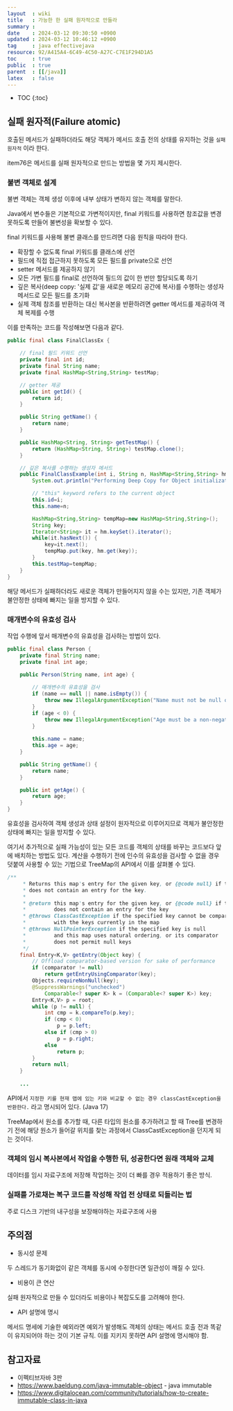 ```yaml
---
layout  : wiki
title   : 가능한 한 실패 원자적으로 만들라 
summary : 
date    : 2024-03-12 09:30:50 +0900
updated : 2024-03-12 10:46:12 +0900
tag     : java effectivejava
resource: 92/A415A4-6C49-4C50-A27C-C7E1F294D1A5
toc     : true
public  : true
parent  : [[/java]]
latex   : false
---
```

* TOC
{:toc}

## 실패 원자적(Failure atomic)

호출된 메서드가 실패하더라도 해당 객체가 메서드 호출 전의 상태를 유지하는 것을 `실패 원자적` 이라 한다.

item76은 메서드를 실패 원자적으로 만드는 방법을 몇 가지 제시한다.

### 불변 객체로 설계

불변 객체는 객체 생성 이후에 내부 상태가 변하지 않는 객체를 말한다.

Java에서 변수들은 기본적으로 가변적이지만, final 키워드를 사용하면 참조값을 변경 못하도록 만들어 불변성을 확보할 수 있다. 

final 키워드를 사용해 불변 클래스를 만드려면 다음 원칙을 따라야 한다.

- 확장할 수 없도록 final 키워드를 클래스에 선언
- 필드에 직접 접근하지 못하도록 모든 필드를 private으로 선언
- setter 메서드를 제공하지 않기
- 모든 가변 필드를 final로 선언하여 필드의 값이 한 번만 할당되도록 하기
- 깊은 복사(deep copy: '실제 값'을 새로운 메모리 공간에 복사)를 수행하는 생성자 메서드로 모든 필드를 초기화
- 실제 객체 참조를 반환하는 대신 복사본을 반환하려면 getter 메서드를 제공하여 객체 복제를 수행

이를 만족하는 코드를 작성해보면 다음과 같다.

```java
public final class FinalClassEx {

	// final 필드 키워드 선언
	private final int id;
	private final String name;
	private final HashMap<String,String> testMap;

	// getter 제공
	public int getId() {
		return id;
	}

	public String getName() {
		return name;
	}

	public HashMap<String, String> getTestMap() {
		return (HashMap<String, String>) testMap.clone();
	}

	// 깊은 복사를 수행하는 생성자 메서드
	public FinalClassExample(int i, String n, HashMap<String,String> hm){
		System.out.println("Performing Deep Copy for Object initialization");

		// "this" keyword refers to the current object
		this.id=i;
		this.name=n;

		HashMap<String,String> tempMap=new HashMap<String,String>();
		String key;
		Iterator<String> it = hm.keySet().iterator();
		while(it.hasNext()) {
			key=it.next();
			tempMap.put(key, hm.get(key));
		}
		this.testMap=tempMap;
	}
}
```

해당 메서드가 실패하더라도 새로운 객체가 만들어지지 않을 수는 있지만, 기존 객체가 불안정한 상태에 빠지는 일을 방지할 수 있다.

### 매개변수의 유효성 검사

작업 수행에 앞서 매개변수의 유효성을 검사하는 방법이 있다.

```java
public final class Person {
    private final String name;
    private final int age;

    public Person(String name, int age) {
    
        // 매개변수의 유효성을 검사
        if (name == null || name.isEmpty()) {
            throw new IllegalArgumentException("Name must not be null or empty");
        }
        if (age < 0) {
            throw new IllegalArgumentException("Age must be a non-negative number");
        }
        
        this.name = name;
        this.age = age;
    }

    public String getName() {
        return name;
    }

    public int getAge() {
        return age;
    }
}
```

유효성을 검사하여 객체 생성과 상태 설정이 원자적으로 이루어지므로 객체가 불안정한 상태에 빠지는 일을 방지할 수 있다. 

여기서 추가적으로 실패 가능성이 있는 모든 코드를 객체의 상태를 바꾸는 코드보다 앞에 배치하는 방법도 있다. 계산을 수행하기 전에 인수의 유효성을 검사할 수 없을 경우 덧붙여 사용할 수 있는 기법으로 TreeMap의 API에서 이를 살펴볼 수 있다.

```java
/**
     * Returns this map's entry for the given key, or {@code null} if the map
     * does not contain an entry for the key.
     *
     * @return this map's entry for the given key, or {@code null} if the map
     *         does not contain an entry for the key
     * @throws ClassCastException if the specified key cannot be compared
     *         with the keys currently in the map
     * @throws NullPointerException if the specified key is null
     *         and this map uses natural ordering, or its comparator
     *         does not permit null keys
     */
    final Entry<K,V> getEntry(Object key) {
        // Offload comparator-based version for sake of performance
        if (comparator != null)
            return getEntryUsingComparator(key);
        Objects.requireNonNull(key);
        @SuppressWarnings("unchecked")
            Comparable<? super K> k = (Comparable<? super K>) key;
        Entry<K,V> p = root;
        while (p != null) {
            int cmp = k.compareTo(p.key);
            if (cmp < 0)
                p = p.left;
            else if (cmp > 0)
                p = p.right;
            else
                return p;
        }
        return null;
    }
    
    ...
```

API에서 `지정한 키를 현재 맵에 있는 키와 비교할 수 없는 경우 classCastException을 반환한다.` 라고 명시되어 있다. (Java 17)

TreeMap에서 원소를 추가할 때, 다른 타입의 원소를 추가하려고 할 때 Tree를 변경하기 전에 해당 원소가 들어갈 위치를 찾는 과정에서 ClassCastException을 던지게 되는 것이다.

### 객체의 임시 복사본에서 작업을 수행한 뒤, 성공한다면 원래 객체와 교체

데이터를 임시 자료구조에 저장해 작업하는 것이 더 빠를 경우 적용하기 좋은 방식.

### 실패를 가로채는 복구 코드를 작성해 작업 전 상태로 되돌리는 법

주로 디스크 기반의 내구성을 보장해야하는 자료구조에 사용

## 주의점

- 동시성 문제 
  
두 스레드가 동기화없이 같은 객체를 동시에 수정한다면 일관성이 깨질 수 있다.

- 비용이 큰 연산

실패 원자적으로 만들 수 있더라도 비용이나 복잡도도를 고려해야 한다.

- API 설명에 명시

메서드 명세에 기술한 예외라면 예외가 발생해도 객체의 상태는 메서드 호출 전과 똑같이 유지되어야 하는 것이 기본 규칙. 이를 지키지 못하면 API 설명에 명시해야 함.

## 참고자료

- 이펙티브자바 3판
- https://www.baeldung.com/java-immutable-object - java immutable
- https://www.digitalocean.com/community/tutorials/how-to-create-immutable-class-in-java
  

